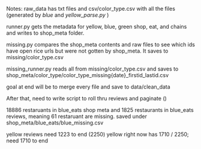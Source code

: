 Notes:
raw_data has txt files and csv/color_type.csv with all the files (generated by _blue_ and _yellow_parse.py_ )

runner.py gets the metadata for yellow, blue, green shop, eat, and chains and writes to shop_meta folder. 

missing.py compares the shop_meta contents and raw files to see which ids have open rice urls but were not gotten by shop_meta. It saves to missing/color_type.csv

missing_runner.py reads all from missing/color_type.csv and saves to shop_meta/color_type/color_type_missing{date}_firstid_lastid.csv

goal at end will be to merge every file and save to data/clean_data

After that, need to write script to roll thru reviews and paginate ()


18886 restaruants in  blue_eats shop meta and 1825 restaurants in blue_eats reviews, meaning 61 restaruant are missing. saved under shop_meta/blue_eats/blue_missing.csv

yellow reviews need 1223 to end (2250)
yellow right now has 1710 / 2250; need 1710 to end 